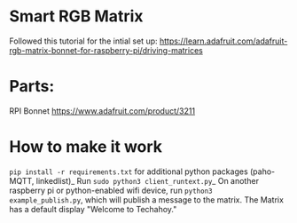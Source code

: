 # Smart RGB Matrix
Followed this tutorial for the intial set up: https://learn.adafruit.com/adafruit-rgb-matrix-bonnet-for-raspberry-pi/driving-matrices


# Parts: 
RPI Bonnet https://www.adafruit.com/product/3211


# How to make it work
`pip install -r requirements.txt` for additional python packages (paho-MQTT, linkedlist)_
Run `sudo python3 client_runtext.py`_
On another raspberry pi or python-enabled wifi device, run `python3 example_publish.py`, which will publish a message to the matrix. The Matrix has a default display "Welcome to Techahoy." 


